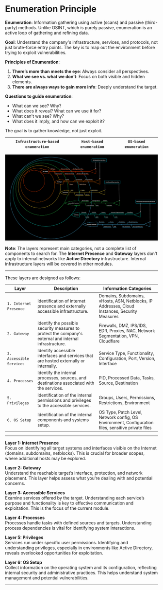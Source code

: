# Enumeration Principle

**Enumeration**: Information gathering using active (scans) and passive (third-party) methods. Unlike OSINT, which is purely passive, enumeration is an active loop of gathering and refining data.

**Goal**: Understand the company's infrastructure, services, and protocols, not just brute-force entry points. The key is to map out the environment before trying to exploit vulnerabilities.

**Principles of Enumeration**:

1.  **There’s more than meets the eye**: Always consider all perspectives.
2.  **What we see vs. what we don’t**: Focus on both visible and hidden elements.
3.  **There are always ways to gain more info**: Deeply understand the target.

**Questions to guide enumeration**:

- What can we see? Why?
- What does it reveal? What can we use it for?
- What can't we see? Why?
- What does it imply, and how can we exploit it?

The goal is to gather knowledge, not just exploit.

| `Infrastructure-based enumeration` | `Host-based enumeration` | `OS-based enumeration` |
| --- | --- | --- |

![image](../_resources/enum-method3.png)

**Note**: The layers represent main categories, not a complete list of components to search for. The **Internet Presence** and **Gateway** layers don't apply to internal networks like **Active Directory** infrastructure. Internal infrastructure layers will be covered in other modules.

* * *

These layers are designed as follows:

| **Layer** | **Description** | **Information Categories** |
| --- | --- | --- |
| `1. Internet Presence` | Identification of internet presence and externally accessible infrastructure. | Domains, Subdomains, vHosts, ASN, Netblocks, IP Addresses, Cloud Instances, Security Measures |
| `2. Gateway` | Identify the possible security measures to protect the company's external and internal infrastructure. | Firewalls, DMZ, IPS/IDS, EDR, Proxies, NAC, Network Segmentation, VPN, Cloudflare |
| `3. Accessible Services` | Identify accessible interfaces and services that are hosted externally or internally. | Service Type, Functionality, Configuration, Port, Version, Interface |
| `4. Processes` | Identify the internal processes, sources, and destinations associated with the services. | PID, Processed Data, Tasks, Source, Destination |
| `5. Privileges` | Identification of the internal permissions and privileges to the accessible services. | Groups, Users, Permissions, Restrictions, Environment |
| `6. OS Setup` | Identification of the internal components and systems setup. | OS Type, Patch Level, Network config, OS Environment, Configuration files, sensitive private files |

* * *

**Layer 1: Internet Presence**  
Focus on identifying all target systems and interfaces visible on the Internet (domains, subdomains, netblocks). This is crucial for broader scopes, where additional hosts may be explored.

**Layer 2: Gateway**  
Understand the reachable target’s interface, protection, and network placement. This layer helps assess what you're dealing with and potential concerns.

**Layer 3: Accessible Services**  
Examine services offered by the target. Understanding each service’s purpose and functionality is key to effective communication and exploitation. This is the focus of the current module.

**Layer 4: Processes**  
Processes handle tasks with defined sources and targets. Understanding process dependencies is vital for identifying system interactions.

**Layer 5: Privileges**  
Services run under specific user permissions. Identifying and understanding privileges, especially in environments like Active Directory, reveals overlooked opportunities for exploitation.

**Layer 6: OS Setup**  
Collect information on the operating system and its configuration, reflecting internal security and administrative practices. This helps understand system management and potential vulnerabilities.

* * *

&nbsp;
